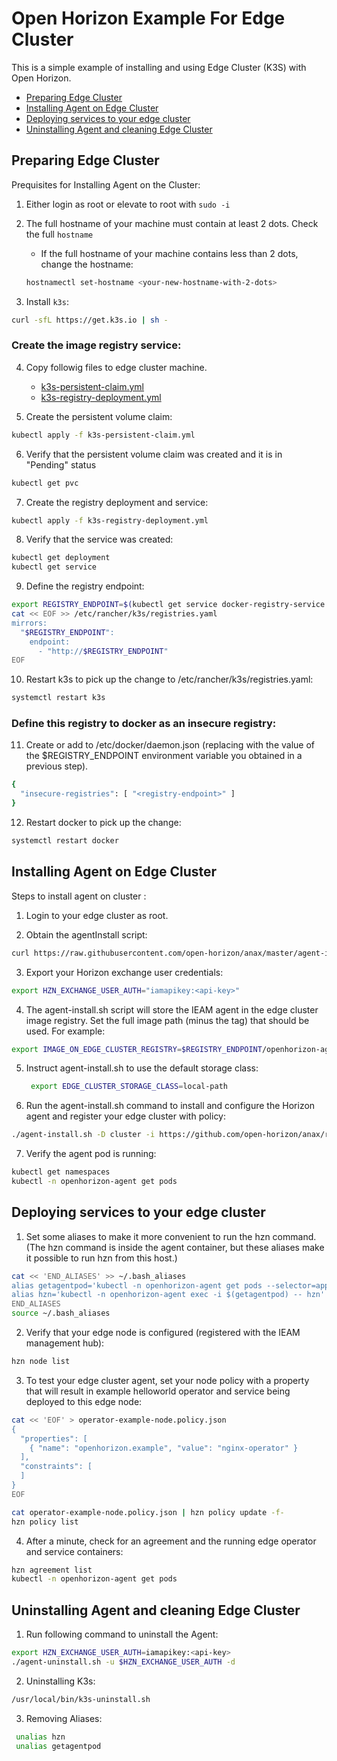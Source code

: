 # Open Horizon Example For Edge Cluster

This is a simple example of installing and using Edge Cluster (K3S) with Open Horizon.

- [Preparing Edge Cluster](#preparation)
- [Installing Agent on Edge Cluster](#installation)
- [Deploying services to your edge cluster](#deploy-service)
- [Uninstalling Agent and cleaning Edge Cluster](#uninstall)

## <a id=preparation></a> Preparing Edge Cluster

Prequisites for Installing Agent on the Cluster:

1. Either login as root or elevate to root with `sudo -i`

2. The full hostname of your machine must contain at least 2 dots. Check the full `hostname`

    - If the full hostname of your machine contains less than 2 dots, change the hostname:
    ```bash
    hostnamectl set-hostname <your-new-hostname-with-2-dots>
    ```

3. Install `k3s`:
```bash
curl -sfL https://get.k3s.io | sh -
```

### Create the image registry service:

4. Copy followig files to edge cluster machine.
    - [k3s-persistent-claim.yml](./k3s-persistent-claim.yml)
    - [k3s-registry-deployment.yml](./k3s-registry-deployment.yml)

5. Create the persistent volume claim:
```bash
kubectl apply -f k3s-persistent-claim.yml
```

6. Verify that the persistent volume claim was created and it is in "Pending" status
```bash
kubectl get pvc
```

7. Create the registry deployment and service:
```bash
kubectl apply -f k3s-registry-deployment.yml
```

8. Verify that the service was created:
```bash
kubectl get deployment
kubectl get service
```

9. Define the registry endpoint:
```bash
export REGISTRY_ENDPOINT=$(kubectl get service docker-registry-service | grep docker-registry-service | awk '{print $3;}'):5000
cat << EOF >> /etc/rancher/k3s/registries.yaml
mirrors:
  "$REGISTRY_ENDPOINT":
    endpoint:
      - "http://$REGISTRY_ENDPOINT"
EOF
```

10. Restart k3s to pick up the change to /etc/rancher/k3s/registries.yaml:
```bash
systemctl restart k3s
```

### Define this registry to docker as an insecure registry:

11. Create or add to /etc/docker/daemon.json (replacing <registry-endpoint> with the value of the $REGISTRY_ENDPOINT environment variable you obtained in a previous step).
```bash
{
  "insecure-registries": [ "<registry-endpoint>" ]
}
```

12. Restart docker to pick up the change:
```bash
systemctl restart docker
```

## <a id=installation></a> Installing Agent on Edge Cluster

Steps to install agent on cluster :

1. Login to your edge cluster as root.

2. Obtain the agentInstall script:
```bash
curl https://raw.githubusercontent.com/open-horizon/anax/master/agent-install/agent-install.sh --output agent-install.sh
```

3. Export your Horizon exchange user credentials:
```bash
export HZN_EXCHANGE_USER_AUTH="iamapikey:<api-key>"
```

4. The agent-install.sh script will store the IEAM agent in the edge cluster image registry. Set the full image path (minus the tag) that should be used. For example:
```bash
export IMAGE_ON_EDGE_CLUSTER_REGISTRY=$REGISTRY_ENDPOINT/openhorizon-agent/amd64_anax_k8s
```

5. Instruct agent-install.sh to use the default storage class:

    ```bash
     export EDGE_CLUSTER_STORAGE_CLASS=local-path
    ```

6. Run the agent-install.sh command to install and configure the Horizon agent and register your edge cluster with policy:

```bash
./agent-install.sh -D cluster -i https://github.com/open-horizon/anax/releases -d <node-id>
```

7. Verify the agent pod is running:
```bash
kubectl get namespaces
kubectl -n openhorizon-agent get pods
```

## <a id=deploy-service></a> Deploying services to your edge cluster

1. Set some aliases to make it more convenient to run the hzn command. (The hzn command is inside the agent container, but these aliases make it possible to run hzn from this host.)
```bash
cat << 'END_ALIASES' >> ~/.bash_aliases
alias getagentpod='kubectl -n openhorizon-agent get pods --selector=app=agent -o jsonpath={.items[*].metadata.name}'
alias hzn='kubectl -n openhorizon-agent exec -i $(getagentpod) -- hzn'
END_ALIASES
source ~/.bash_aliases
```

2. Verify that your edge node is configured (registered with the IEAM management hub):
```bash
hzn node list
```

3. To test your edge cluster agent, set your node policy with a property that will result in example helloworld operator and service being deployed to this edge node:
```bash
cat << 'EOF' > operator-example-node.policy.json
{
  "properties": [
    { "name": "openhorizon.example", "value": "nginx-operator" }
  ],
  "constraints": [
  ]
}
EOF

cat operator-example-node.policy.json | hzn policy update -f-
hzn policy list
```

4. After a minute, check for an agreement and the running edge operator and service containers:
```bash
hzn agreement list
kubectl -n openhorizon-agent get pods
```

## <a id=uninstall></a> Uninstalling Agent and cleaning Edge Cluster

1. Run following command to uninstall the Agent:
```bash
export HZN_EXCHANGE_USER_AUTH=iamapikey:<api-key>
./agent-uninstall.sh -u $HZN_EXCHANGE_USER_AUTH -d
```

2. Uninstalling K3s:
```bash
/usr/local/bin/k3s-uninstall.sh
```
3. Removing Aliases:
```bash
 unalias hzn
 unalias getagentpod
 ```
